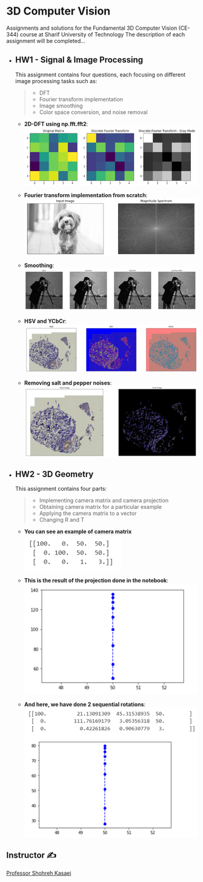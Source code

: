 # 3D Computer Vision
Assignments and solutions for the Fundamental 3D Computer Vision (CE-344) course at Sharif University of Technology
The description of each assignment will be completed...

* ## HW1 - Signal & Image Processing

    This assignment contains four questions, each focusing on different image processing tasks such as:
    > * DFT
    > * Fourier transform implementation
    > * Image smoothing
    > * Color space conversion, and noise removal

    - **2D-DFT using np.fft.fft2**:
         ![2D-DFT](./Signal%20&%20Image%20Processing/2ddft.png)

    - **Fourier transform implementation from scratch**:
        ![Fourier Transformation](./Signal%20&%20Image%20Processing/Fourier.png)

    - **Smoothing**:
        ![Smoothing](./Signal%20&%20Image%20Processing/smoothing.png)

    - **HSV and YCbCr**:
        ![cvtcolor](./Signal%20&%20Image%20Processing/third.png)

    - **Removing salt and pepper noises**:
        ![noises](./Signal%20&%20Image%20Processing/noises.png)

* ## HW2 - 3D Geometry

    This assignment contains four parts:
    > * Implementing camera matrix and camera projection
    > * Obtaining camera matrix for a particular example
    > * Applying the camera matrix to a vector
    > * Changing R and T 

    - **You can see an example of camera matrix**
        ![Camera Matrix](./images-readme/hw2_cameramatrix.png)

    - **This is the result of the projection done in the notebook**:
        ![Projection](./images-readme/hw2_proj.png)

    - **And here, we have done 2 sequential rotations**:
        ![Rotation](./images-readme/hw2_rot.png)


## Instructor ✍
[Professor Shohreh Kasaei](https://scholar.google.com/citations?user=mvx4PvgAAAAJ&hl=en)
